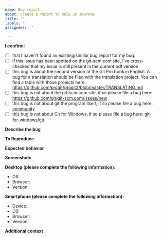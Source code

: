```yaml
---
name: Bug report
about: Create a report to help us improve
title: ''
labels: ''
assignees: ''

---
```


**I confirm:**
- [ ] that I haven't found an existing/similar bug report for my bug.
- [ ] if this issue has been spotted on the git-scm.com site, I've cross-checked that my issue is still present in the current pdf version.
- [ ] this bug is about the second version of the Git Pro book in English. A bug for a translation should be filed with the translation project. You can find a table with those projects here: https://github.com/progit/progit2/blob/master/TRANSLATING.md
- [ ] this bug is not about the git-scm.com site, if so please file a bug here: https://github.com/git/git-scm.com/issues/new
- [ ] this bug is not about git the program itself, if so please file a bug here: [community](https://git-scm.com/community)
- [ ] this bug is not about Git for Windows, if so please file a bug here: [git-for-windows/git](https://github.com/git-for-windows/git).

**Describe the bug**
<!-- A clear and concise description of what the bug is. -->

**To Reproduce**
<!-- Please write the steps needed to reproduce the bug here. -->
<!-- 1. Go to '...'
2. Click on '....'
3. Scroll down to '....'
4. See error -->

**Expected behavior**
<!-- A clear and concise description of what you expected to happen. -->

**Screenshots**
<!-- If applicable, add screenshots to help explain your problem. -->

**Desktop (please complete the following information):**
 - OS: <!--[e.g. iOS] -->
 - Browser: <!-- [e.g. chrome, safari] -->
 - Version: <!-- [e.g. 22] -->

**Smartphone (please complete the following information):**
 - Device: <!-- [e.g. iPhone6] -->
 - OS: <!-- [e.g. iOS8.1] -->
 - Browser: <!-- [e.g. stock browser, safari] -->
 - Version: <!-- [e.g. 22] -->

**Additional context**
<!-- Add any other context about the problem here. -->
